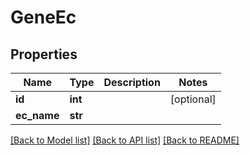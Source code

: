 # GeneEc

## Properties
Name | Type | Description | Notes
------------ | ------------- | ------------- | -------------
**id** | **int** |  | [optional] 
**ec_name** | **str** |  | 

[[Back to Model list]](../README.md#documentation-for-models) [[Back to API list]](../README.md#documentation-for-api-endpoints) [[Back to README]](../README.md)

